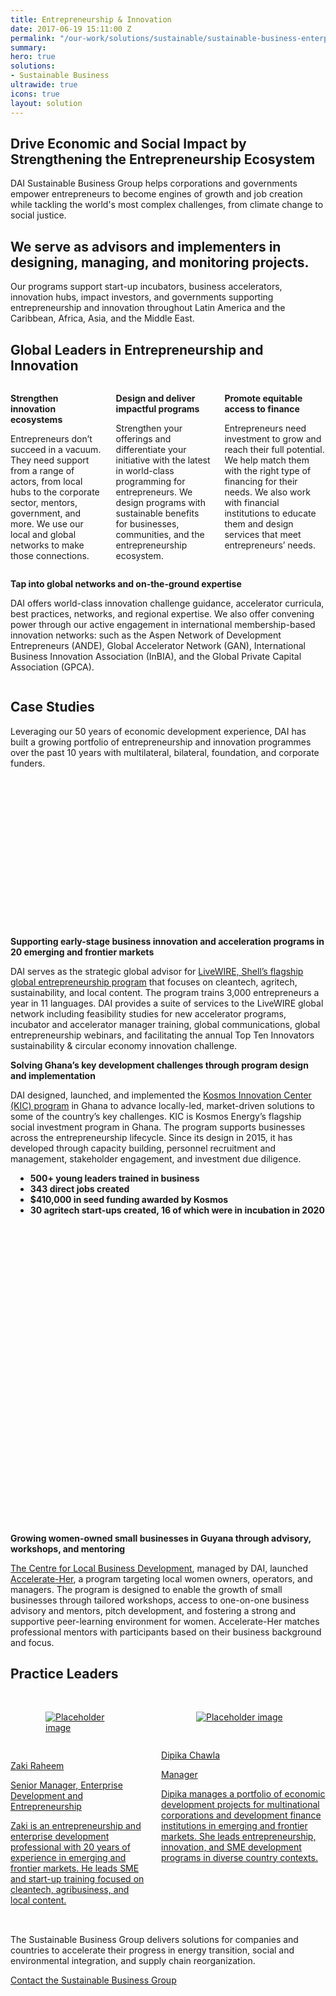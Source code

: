 ```yaml
---
title: Entrepreneurship & Innovation
date: 2017-06-19 15:11:00 Z
permalink: "/our-work/solutions/sustainable/sustainable-business-enterprise-innovation"
summary: 
hero: true
solutions:
- Sustainable Business
ultrawide: true
icons: true
layout: solution
---
```


<aside>
  <h2>Drive Economic and Social Impact by Strengthening the Entrepreneurship Ecosystem</h2>
  <p>DAI Sustainable Business Group helps corporations and governments empower entrepreneurs to become engines of growth and job creation while tackling the world's most complex challenges, from climate change to social justice.</p>
</aside>

## We serve as advisors and implementers in designing, managing, and monitoring projects.

Our programs support start-up incubators, business accelerators, innovation hubs, impact investors, and governments supporting entrepreneurship and innovation throughout Latin America and the Caribbean, Africa, Asia, and the Middle East.

## Global Leaders in Entrepreneurship and Innovation

<div class="bulma enterprise-innovation">
  <div class="columns is-3">
    <div class="column">
      <div class="card bm--card-equal-height">
        <span class="icon">
          <i class="fas fa-lightbulb"></i>
        </span>
        <div class="card-content">
          <div class="content">
            <p><strong>Strengthen innovation ecosystems</strong></p>
            <p>Entrepreneurs don’t succeed in a vacuum. They need support from
            a range of actors, from local hubs to the corporate sector, mentors, government, and more. We use our local and global
            networks to make those connections.</p>
          </div>
        </div>
      </div>
    </div>
    <div class="column">
      <div class="card bm--card-equal-height">
        <span class="icon">
          <i class="fas fa-pencil-ruler"></i>
        </span>
        <div class="card-content">
          <div class="content">
            <p><strong>Design and deliver impactful programs</strong></p>
            <p>Strengthen your offerings and differentiate your initiative with the latest in world-class programming
            for entrepreneurs. We design programs with sustainable benefits for businesses, communities, and the entrepreneurship
            ecosystem.</p>
          </div>
        </div>
      </div>
    </div>
    <div class="column">
    <div class="card bm--card-equal-height">
      <span class="icon">
        <i class="fas fa-piggy-bank"></i>
      </span>
      <div class="card-content">
        <div class="content">
          <p><strong>Promote equitable access to finance</strong></p>
          <p>Entrepreneurs need investment to grow and reach their full potential. We help match them with the right type of
          financing for their needs. We also work with financial institutions to educate them and design services that meet
          entrepreneurs’ needs.</p>
        </div>
      </div>
    </div>
    </div>
  </div>
  <div class="columns">
    <div class="column">
      <div class="card">
        <span class="icon">
          <i class="fas fa-users"></i>
        </span>
        <div class="card-content">
          <div class="content">
            <p><strong>Tap into global networks and on-the-ground expertise</strong></p>
            <p>DAI offers world-class innovation challenge guidance, accelerator curricula, best practices, networks, and regional
            expertise. We also offer convening power through our active engagement in international membership-based innovation
            networks: such as the Aspen Network of Development Entrepreneurs (ANDE), Global Accelerator Network (GAN), International Business
            Innovation Association (InBIA), and the Global Private Capital Association (GPCA).</p>
          </div>
        </div>
      </div>
    </div>
  </div>
</div>

## Case Studies

Leveraging our 50 years of economic development experience, DAI has built a growing portfolio of entrepreneurship and
innovation programmes over the past 10 years with multilateral, bilateral, foundation, and corporate funders.

<div class="bulma enterprise-innovation">
  <div class="tile is-ancestor">
    <div class="is-parent tile is-4">
      <div class="tile box is-child" style="background-image: url(/uploads/sbg-tile-image-1.png); background-size: cover; background-position: center; min-height: 15rem;">
        <article>
        </article>
      </div>
    </div>
    <div class="tile is-parent">
      <div class="tile box is-child">
        <article>
          <p><strong>Supporting early-stage business innovation and acceleration programs in 20 emerging and frontier markets</strong></p>
          <p>DAI serves as the strategic global advisor for <a href="/our-work/projects/worldwide-shell-livewire-global-consultancy">LiveWIRE, Shell’s flagship global entrepreneurship program</a> that focuses on cleantech, agritech, sustainability, and local content. The program trains 3,000 entrepreneurs a year in 11 languages. DAI provides a suite of services to the LiveWIRE global network including feasibility studies for new accelerator programs, incubator and accelerator manager training, global communications, global entrepreneurship webinars, and facilitating the annual Top Ten Innovators sustainability & circular economy innovation challenge.</p>
        </article>
      </div>
    </div>
  </div>
  <div class="tile is-ancestor">
    <div class="is-parent tile">
      <div class="tile box is-child">
        <article>
          <p><strong>Solving Ghana’s key development challenges through program design and implementation</strong></p>
          <p>DAI designed, launched, and implemented the <a href="/our-work/projects/ghana-kosmos-innovation-center-kic">Kosmos Innovation Center (KIC) program</a> in Ghana to advance locally-led, market-driven solutions to some of the country’s key challenges. KIC is Kosmos Energy’s flagship social investment program in Ghana. The program supports businesses across the entrepreneurship lifecycle. Since its design in 2015, it has developed through capacity building, personnel recruitment and management, stakeholder engagement, and investment due diligence.</p>
          <ul style="margin-left: .5rem;">
            <li><strong>500+ young leaders trained in business</strong></li>
            <li><strong>343 direct jobs created</strong></li>
            <li><strong>$410,000 in seed funding awarded by Kosmos</strong></li>
            <li><strong>30 agritech start-ups created, 16 of which were in incubation in 2020</strong></li>
          </ul>
        </article>
      </div>
    </div>
    <div class="tile is-parent is-4">
      <div class="tile box is-child" style="background-image: url(/uploads/sbg-tile-image-2.png); background-size: cover; background-position: center; min-height: 15rem;">
        <article>
        </article>
      </div>
    </div>
  </div>
  <div class="tile is-ancestor">
    <div class="is-parent tile is-4">
      <div class="tile box is-child" style="background-image: url(/uploads/sbg-tile-image-3.png); background-size: cover; background-position: center; min-height: 15rem;">
        <article>
        </article>
      </div>
    </div>
    <div class="tile is-parent">
      <div class="tile box is-child">
        <article>
          <p><strong>Growing women-owned small businesses in Guyana through advisory, workshops, and mentoring</strong></p>
          <p><a href="/our-work/projects/guyana-centre-for-local-business-development">The Centre for Local Business Development</a>, managed by DAI, launched <a href="/news/dai-managed-centre-for-local-business-development-launches-womens-entrepreneurship-programme-in-guyana">Accelerate-Her</a>, a program targeting local women owners, operators, and managers. The program is designed to enable the growth of small businesses through tailored workshops, access to one-on-one business advisory and mentors, pitch development, and fostering a strong and supportive peer-learning environment for women. Accelerate-Her matches professional mentors with participants based on their business background and focus.</p>
        </article>
      </div>
    </div>
  </div>
</div>

## Practice Leaders

<div class="bulma enterprise-innovation">
  <div class="container">
    <div class="columns">
      <div class="column">
        <a class="bulma-card" href="/who-we-are/our-team/zaki-raheem">
          <div class="card is-child bm--card-equal-height">
            <div class="card-image" style="padding: 1rem;">
              <figure class="image is-128x128">
                <img class="is-rounded" src="/uploads/new_Zaki%20Raheem%20(in%20Quito).jpg" alt="Placeholder image">
              </figure>
            </div>
            <div class="card-content">
              <div class="media">
                <div class="media-content">
                  <p class="title is-4">Zaki Raheem</p>
                  <p class="subtitle is-6">Senior Manager, Enterprise Development and Entrepreneurship</p>
                </div>
              </div>
              <div class="content">
                <p>Zaki is an entrepreneurship and enterprise development professional with 20 years of experience in emerging and frontier
                markets. He leads SME and start-up training focused on cleantech, agribusiness, and local content.</p>
              </div>
            </div>
          </div>
        </a>
      </div>
      <div class="column">
        <a class="bulma-card" href="/who-we-are/our-team/dipika-chawla">
          <div class="card is-child bm--card-equal-height">
            <div class="card-image" style="padding: 1rem;">
              <figure class="image is-128x128">
                <img class="is-rounded" src="/uploads/Dipika%20Chawla%20headshot%202019.jpg" alt="Placeholder image">
              </figure>
            </div>
            <div class="card-content">
              <div class="media">
                <div class="media-content">
                  <p class="title is-4">Dipika Chawla</p>
                  <p class="subtitle is-6">Manager</p>
                </div>
              </div>
              <div class="content">
                <p>Dipika manages a portfolio of economic development projects for multinational corporations and development finance institutions in emerging and frontier markets. She leads entrepreneurship, innovation, and SME development programs in diverse country contexts.​​</p>
              </div>
            </div>
          </div>
        </a>
      </div>
    </div>
  </div>
</div>

<aside style="margin-top: 2rem;">
  <p>The Sustainable Business Group delivers solutions for companies and countries to accelerate their progress in energy transition, social and environmental integration, and supply chain reorganization.</P>
  <a style="width: 50%;" href="mailto:contact_sbg@dai.com" target="blank" class="primary-block--button expert-button">Contact the Sustainable Business Group <svg class="redirect" viewBox="0 0 36 70" preserveAspectRatio="xMinYMax meet"><use xlink:href="#redirect"></use></svg></a>
</aside>
